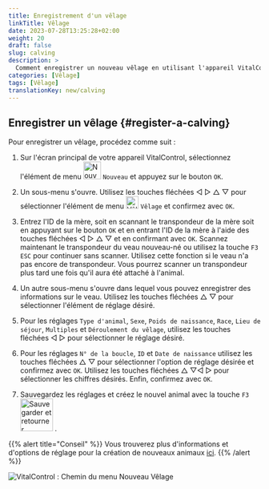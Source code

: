 ```yaml
---
title: Enregistrement d'un vêlage
linkTitle: Vêlage
date: 2023-07-28T13:25:28+02:00
weight: 20
draft: false
slug: calving
description: >
  Comment enregistrer un nouveau vêlage en utilisant l'appareil VitalControl.
categories: [Vêlage]
tags: [Vêlage]
translationKey: new/calving
---
```

## Enregistrer un vêlage {#register-a-calving}

Pour enregistrer un vêlage, procédez comme suit :

1. Sur l'écran principal de votre appareil VitalControl, sélectionnez l'élément de menu <img src="/icons/main/new-animal.svg" width="35" align="bottom" alt="Nouvel animal" /> `Nouveau` et appuyez sur le bouton `OK`.

2. Un sous-menu s'ouvre. Utilisez les touches fléchées ◁ ▷ △ ▽ pour sélectionner l'élément de menu <img src="/icons/actions/calving.svg" width="25" align="bottom" alt="Vêlage" /> `Vêlage` et confirmez avec `OK`.

3. Entrez l'ID de la mère, soit en scannant le transpondeur de la mère soit en appuyant sur le bouton `OK` et en entrant l'ID de la mère à l'aide des touches fléchées ◁ ▷ △ ▽ et en confirmant avec `OK`. Scannez maintenant le transpondeur du veau nouveau-né ou utilisez la touche `F3` `ESC` pour continuer sans scanner. Utilisez cette fonction si le veau n'a pas encore de transpondeur. Vous pourrez scanner un transpondeur plus tard une fois qu'il aura été attaché à l'animal.

4. Un autre sous-menu s'ouvre dans lequel vous pouvez enregistrer des informations sur le veau. Utilisez les touches fléchées △ ▽ pour sélectionner l'élément de réglage désiré.

5. Pour les réglages `Type d'animal`, `Sexe`, `Poids de naissance`, `Race`, `Lieu de séjour`, `Multiples` et `Déroulement du vêlage`, utilisez les touches fléchées ◁ ▷ pour sélectionner le réglage désiré.

6. Pour les réglages `N° de la boucle`, `ID` et `Date de naissance` utilisez les touches fléchées △ ▽ pour sélectionner l'option de réglage désirée et confirmez avec `OK`. Utilisez les touches fléchées △ ▽◁ ▷ pour sélectionner les chiffres désirés. Enfin, confirmez avec `OK`.

7. Sauvegardez les réglages et créez le nouvel animal avec la touche `F3` &nbsp;<img src="/icons/footer/save_exit.svg" width="65" align="bottom" alt="Sauvegarder et retourner" />&nbsp;.

{{% alert title="Conseil" %}}
Vous trouverez plus d'informations et d'options de réglage pour la création de nouveaux animaux [ici](../../settings/animal-registration/).
{{% /alert %}}

![VitalControl : Chemin du menu Nouveau Vêlage](../images/calving.png "Enregistrer un vêlage")
